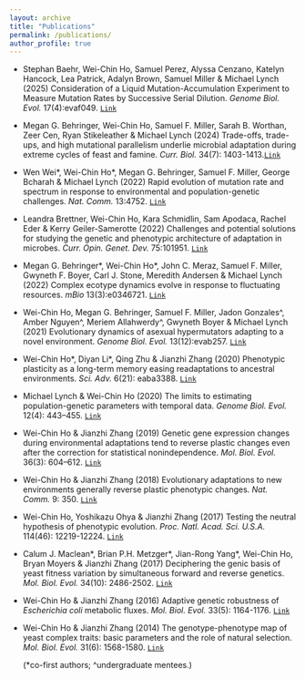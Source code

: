 ```yaml
---
layout: archive
title: "Publications"
permalink: /publications/
author_profile: true
---
```


* Stephan Baehr, Wei-Chin Ho, Samuel Perez, Alyssa Cenzano, Katelyn Hancock, Lea Patrick, Adalyn Brown, Samuel Miller & Michael Lynch (2025) Consideration of a Liquid Mutation-Accumulation Experiment to Measure Mutation Rates by Successive Serial Dilution. *Genome Biol. Evol.* 17(4):evaf049. [`Link`](https://doi.org/10.1093/gbe/evaf049)

* Megan G. Behringer, Wei-Chin Ho, Samuel F. Miller, Sarah B. Worthan, Zeer Cen, Ryan Stikeleather & Michael Lynch (2024) Trade-offs, trade-ups, and high mutational parallelism underlie microbial adaptation during extreme cycles of feast and famine. *Curr. Biol.* 34(7): 1403-1413.[`Link`](https://www.cell.com/current-biology/fulltext/S0960-9822(24)00215-X)

* Wen Wei\*, Wei-Chin Ho\*, Megan G. Behringer, Samuel F. Miller, George Bcharah & Michael Lynch (2022) Rapid evolution of mutation rate and spectrum in response to environmental and population-genetic challenges. *Nat. Comm.* 13:4752. [`Link`](https://doi.org/10.1038/s41467-022-32353-6)

* Leandra Brettner, Wei-Chin Ho, Kara Schmidlin, Sam Apodaca, Rachel Eder & Kerry Geiler-Samerotte (2022) Challenges and potential solutions for studying the genetic and phenotypic architecture of adaptation in microbes. *Curr. Opin. Genet. Dev.* 75:101951. [`Link`](https://doi.org/10.1016/j.gde.2022.101951)

* Megan G. Behringer\*, Wei-Chin Ho\*, John C. Meraz, Samuel F. Miller, Gwyneth F. Boyer, Carl J. Stone, Meredith Andersen & Michael Lynch (2022) Complex ecotype dynamics evolve in response to fluctuating resources. *mBio* 13(3):e0346721. [`Link`](https://doi.org/10.1128/mbio.03467-21)

* Wei-Chin Ho, Megan G. Behringer, Samuel F. Miller, Jadon Gonzales^, Amber Nguyen^, Meriem Allahwerdy^, Gwyneth Boyer & Michael Lynch (2021) Evolutionary dynamics of asexual hypermutators adapting to a novel environment. *Genome Biol. Evol.* 13(12):evab257. [`Link`](https://doi.org/10.1093/gbe/evab257)

* Wei-Chin Ho\*, Diyan Li\*, Qing Zhu & Jianzhi Zhang (2020) Phenotypic plasticity as a long-term memory easing readaptations to ancestral environments. *Sci. Adv.* 6(21): eaba3388. [`Link`](https://www.science.org/doi/10.1126/sciadv.aba3388)

* Michael Lynch & Wei-Chin Ho (2020) The limits to estimating population-genetic parameters with temporal data. *Genome Biol. Evol.* 12(4): 443–455.
[`Link`](https://doi.org/10.1093/gbe/evaa056)

* Wei-Chin Ho & Jianzhi Zhang (2019) Genetic gene expression changes during environmental adaptations tend to reverse plastic changes even after the correction for statistical nonindependence. *Mol. Biol. Evol.* 36(3): 604–612. [`Link`](https://doi.org/10.1093/molbev/msz002)
  
* Wei-Chin Ho & Jianzhi Zhang (2018) Evolutionary adaptations to new environments generally reverse plastic phenotypic changes. *Nat. Comm.* 9: 350.
[`Link`](https://doi.org/10.1038/s41467-017-02724-5)

* Wei-Chin Ho, Yoshikazu Ohya & Jianzhi Zhang (2017) Testing the neutral hypothesis of phenotypic evolution. *Proc. Natl. Acad. Sci. U.S.A.* 114(46): 12219-12224. [`Link`](https://doi.org/10.1073/pnas.1710351114)

* Calum J. Maclean\*, Brian P.H. Metzger\*, Jian-Rong Yang\*, Wei-Chin Ho, Bryan Moyers & Jianzhi Zhang (2017) Deciphering the genic basis of yeast fitness variation by simultaneous forward and reverse genetics. *Mol. Biol. Evol.* 34(10): 2486-2502. [`Link`](https://doi.org/10.1093/molbev/msx151)

* Wei-Chin Ho & Jianzhi Zhang (2016) Adaptive genetic robustness of *Escherichia coli* metabolic fluxes. *Mol. Biol. Evol.* 33(5): 1164-1176. [`Link`](https://doi.org/10.1093/molbev/msw002)

* Wei-Chin Ho & Jianzhi Zhang (2014) The genotype-phenotype map of yeast complex traits: basic parameters and the role of natural selection. *Mol. Biol. Evol.* 31(6): 1568-1580. [`Link`](https://doi.org/10.1093/molbev/msu131)

  (\*co-first authors; ^undergraduate mentees.)
